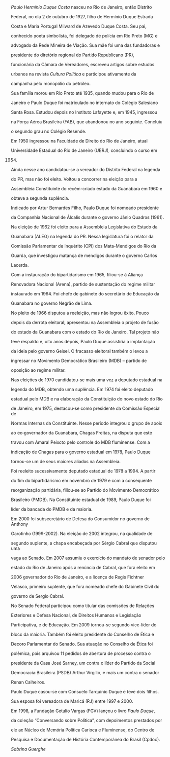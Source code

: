 

*Paulo Hermínio Duque Costa* nasceu no Rio de Janeiro, então Distrito

Federal, no dia 2 de outubro de 1927, filho de Hermínio Duque Estrada

Costa e Maria Portugal Milward de Azevedo Duque Costa. Seu pai,

conhecido poeta simbolista, foi delegado de polícia em Rio Preto (MG) e

advogado da Rede Mineira de Viação. Sua mãe foi uma das fundadoras e

presidente do diretório regional do Partido Republicano (PR),

funcionária da Câmara de Vereadores, escreveu artigos sobre estudos

urbanos na revista *Cultura Política* e participou ativamente da

campanha pelo monopólio do petróleo.



Sua família morou em Rio Preto até 1935, quando mudou para o Rio de

Janeiro e Paulo Duque foi matriculado no internato do Colégio Salesiano

Santa Rosa. Estudou depois no Instituto Lafayette e, em 1945, ingressou

na Força Aérea Brasileira (FAB), que abandonou no ano seguinte. Concluiu

o segundo grau no Colégio Resende.



Em 1950 ingressou na Faculdade de Direito do Rio de Janeiro, atual

Universidade Estadual do Rio de Janeiro (UERJ), concluindo o curso em

1954.



Ainda nesse ano candidatou-se a vereador do Distrito Federal na legenda

do PR, mas não foi eleito. Voltou a concorrer na eleição para a

Assembleia Constituinte do recém-criado estado da Guanabara em 1960 e

obteve a segunda suplência.



Indicado por Artur Bernardes Filho, Paulo Duque foi nomeado presidente

da Companhia Nacional de Álcalis durante o governo Jânio Quadros (1961).

Na eleição de 1962 foi eleito para a Assembleia Legislativa do Estado da

Guanabara (ALEG) na legenda do PR. Nessa legislatura foi o relator da

Comissão Parlamentar de Inquérito (CPI) dos Mata-Mendigos do Rio da

Guarda, que investigou matança de mendigos durante o governo Carlos

Lacerda.



Com a instauração do bipartidarismo em 1965, filiou-se à Aliança

Renovadora Nacional (Arena), partido de sustentação do regime militar

instaurado em 1964. Foi chefe de gabinete do secretário de Educação da

Guanabara no governo Negrão de Lima.



No pleito de 1966 disputou a reeleição, mas não logrou êxito. Pouco

depois da derrota eleitoral, apresentou na Assembleia o projeto de fusão

do estado da Guanabara com o estado do Rio de Janeiro. Tal projeto não

teve respaldo e, oito anos depois, Paulo Duque assistiria a implantação

da ideia pelo governo Geisel. O fracasso eleitoral também o levou a

ingressar no Movimento Democrático Brasileiro (MDB) – partido de

oposição ao regime militar.



Nas eleições de 1970 candidatou-se mais uma vez a deputado estadual na

legenda do MDB, obtendo uma suplência. Em 1974 foi eleito deputado

estadual pelo MDB e na elaboração da Constituição do novo estado do Rio

de Janeiro, em 1975, destacou-se como presidente da Comissão Especial de

Normas Internas da Constituinte. Nesse período integrou o grupo de apoio

ao ex-governador da Guanabara, Chagas Freitas, na disputa que este

travou com Amaral Peixoto pelo controle do MDB fluminense. Com a

indicação de Chagas para o governo estadual em 1978, Paulo Duque

tornou-se um de seus maiores aliados na Assembleia.



Foi reeleito sucessivamente deputado estadual de 1978 a 1994. A partir

do fim do bipartidarismo em novembro de 1979 e com a consequente

reorganização partidária, filiou-se ao Partido do Movimento Democrático

Brasileiro (PMDB). Na Constituinte estadual de 1989, Paulo Duque foi

líder da bancada do PMDB e da maioria.



Em 2000 foi subsecretário de Defesa do Consumidor no governo de Anthony

Garotinho (1999-2002). Na eleição de 2002 integrou, na qualidade de

segundo suplente, a chapa encabeçada por Sérgio Cabral que disputou uma

vaga ao Senado. Em 2007 assumiu o exercício do mandato de senador pelo

estado do Rio de Janeiro após a renúncia de Cabral, que fora eleito em

2006 governador do Rio de Janeiro, e a licença de Regis Fichtner

Velasco, primeiro suplente, que fora nomeado chefe do Gabinete Civil do

governo de Sergio Cabral.



No Senado Federal participou como titular das comissões de Relações

Exteriores e Defesa Nacional, de Direitos Humanos e Legislação

Participativa, e de Educação. Em 2009 tornou-se segundo vice-líder do

bloco da maioria. Também foi eleito presidente do Conselho de Ética e

Decoro Parlamentar do Senado. Sua atuação no Conselho de Ética foi

polêmica, pois arquivou 11 pedidos de abertura de processo contra o

presidente da Casa José Sarney, um contra o líder do Partido da Social

Democracia Brasileira (PSDB) Arthur Virgílio, e mais um contra o senador

Renan Calheiros.



Paulo Duque casou-se com Consuelo Tarquínio Duque e teve dois filhos.

Sua esposa foi vereadora de Maricá (RJ) entre 1997 e 2000.



Em 1998, a Fundação Getulio Vargas (FGV) lançou o livro *Paulo Duque*,

da coleção “Conversando sobre Política”, com depoimentos prestados por

ele ao Núcleo de Memória Política Carioca e Fluminense, do Centro de

Pesquisa e Documentação de História Contemporânea do Brasil (Cpdoc).



*Sabrina Guerghe*



